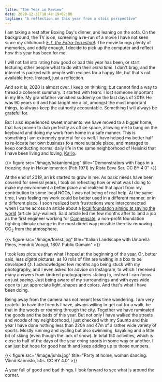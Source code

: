 ```yaml
---
title: "The Year in Review"
date: 2020-12-31T18:48:19+02:00
tagline: "A reflection on this year from a stoic perspective"
---
```


I am taking a rest after Boxing Day's dinner, and leaning on the sofa. On the background, the TV is on, screening a re-run of a movie I have not seen since my childhood: _[E.T. the Extra-Terrestrial](https://www.imdb.com/title/tt0083866 "E.T. The Extra-Terrestrial movie entry in IMDb")_. The movie brings plenty of memories, and oddly enough, I decide to pick up the computer and reflect how this year has been for me.

I will not fall into rating how good or bad this year has been, or start lecturing other people what to do with their _extra time_. I don't brag, and the internet is packed with people with recipes for a happy life, but that's not available here. Instead, just a reflection.

And so it is, 2020 is almost over. I keep on thinking, but cannot find a way to thread a coherent summary. It started with tears: I lost someone important in my life. My grandfather vanished suddenly on the last days of 2019. He was 90 years old and had taught me a lot, amongst the most important things, to always keep the authority accountable. Something I will always be grateful for.

But I also experienced sweet moments: we have moved to a bigger home, that has proven to dub perfectly as office space, allowing me to bang on the keyboard and doing my work from home in a safe manner. This is something I am extremely grateful for as well. I have helped my better half to re-locate her own business to a more suitable place, and managed to keep conducting normal daily life in the same neighborhood of Helsinki that I have been living and loving, [Kallio](https://www.visitfinland.com/article/vibrant-helsinki-district-kallio/#0b3d533c "Kallio as described in VisitFinland.com").

{{< figure src="/image/hakaniemi.jpg" title="Demonstrators with flags in a freezing day in Hakaniementori (Feb 1971) by Rista Eeva Ser. CC BY 4.0" >}}

At the end of 2019, an irk started to grow in me. As basic needs have been covered for several years, I took on reflecting how or what was I doing to make my environment a better place and realized that apart from my contribution to some local NGOs, I was not being of real help. At the same time, I was feeling my work could be better used in a different manner, or in a different place. I soon realized both frustrations were interconnected when I came across an article about a [local foundation aiming at saving the world](https://www.hs.fi/sunnuntai/art-2000006085312.html "'Antero Vartia intends to save the world', an article in HS under paywall") (article pay-walled). Said article led me few months after to land a job as the first engineer working for [Compensate](https://www.compensate.com/about-us "Compensate website"), a non-profit foundation fighting climate change in the most direct way possible there is: removing CO<sub>2</sub> from the atmosphere.

{{< figure src="/image/forest.jpg" title="Italian Landscape with Umbrella Pines, Hendrik Voogd, 1807. Public Domain" >}}

I took less pictures than what I hoped at the beginning of the year. Or, better said, less _digital_ pictures, as 10 rolls of film are waiting in a box to be developed :sweat:. I acknowledged few months ago being stuck with my photography, and I even asked for advice on Instagram, to which I received many answers from kindred photographers stating to, instead I can focus on just _seeing_. Just being aware of my surroundings and with eyes wide open to just appreciate light, shapes and colors. And that's what I have been doing.

Being away from the camera has not meant less time wandering. I am very grateful to have the friends I have, always willing to get out for a walk, be that in the woods or roaming through the city. Together we have ruminated the goods and the bads of this year. But not only I have walked the streets and woods of my neighborhood, I just checked with my Suunto and this year I have done nothing less than 220h and 47m of a rather wide variety of sports. Mostly running and cycling but also swimming, kayaking and a little bit of skiing (even though the lack of snow). In total 150 activities, which is close to half of the days of the year doing sports in some way or another. I can just but hope for good health and keep adding up to those numbers.

{{< figure src="/image/juhla.jpg" title="Party at home, woman dancing. Väinö Kannisto, 50s. CC BY 4.0" >}}

A year full of good and bad things. I look forward to see what is around the corner.

